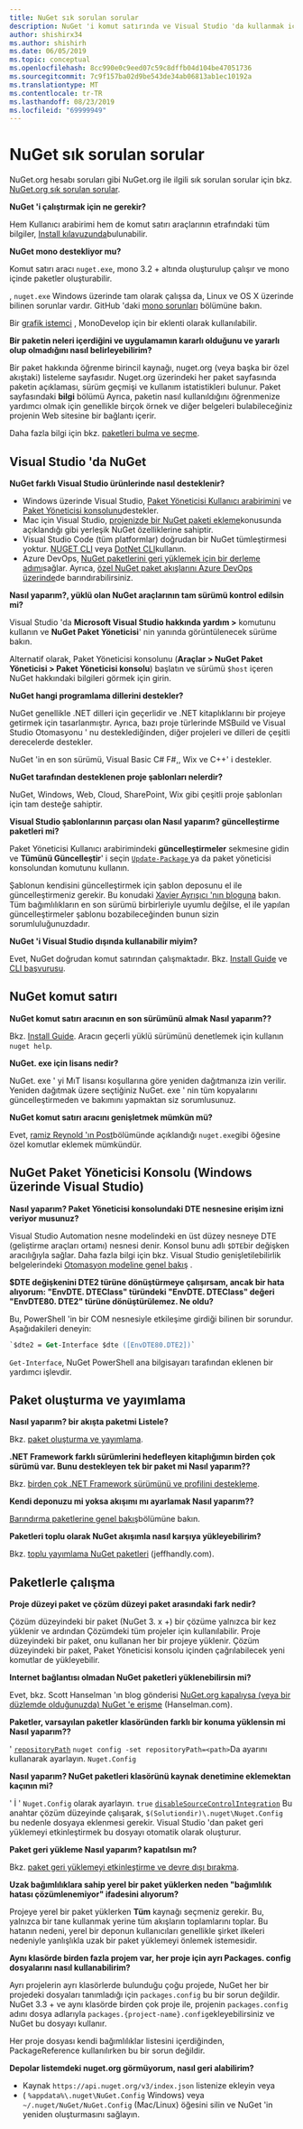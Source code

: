 ```yaml
---
title: NuGet sık sorulan sorular
description: NuGet 'i komut satırında ve Visual Studio 'da kullanmak için ortak sorular ve yanıtlar
author: shishirx34
ms.author: shishirh
ms.date: 06/05/2019
ms.topic: conceptual
ms.openlocfilehash: 8cc990e0c9eed07c59c8dffb04d104be47051736
ms.sourcegitcommit: 7c9f157ba02d9be543de34ab06813ab1ec10192a
ms.translationtype: MT
ms.contentlocale: tr-TR
ms.lasthandoff: 08/23/2019
ms.locfileid: "69999949"
---
```

# <a name="nuget-frequently-asked-questions"></a>NuGet sık sorulan sorular

NuGet.org hesabı soruları gibi NuGet.org ile ilgili sık sorulan sorular için bkz. [NuGet.org sık sorulan sorular](../nuget-org/nuget-org-faq.md).

**NuGet 'i çalıştırmak için ne gerekir?**

Hem Kullanıcı arabirimi hem de komut satırı araçlarının etrafındaki tüm bilgiler, [Install kılavuzunda](../install-nuget-client-tools.md)bulunabilir.

**NuGet mono destekliyor mu?**

Komut satırı aracı `nuget.exe`, mono 3.2 + altında oluşturulup çalışır ve mono içinde paketler oluşturabilir.

, `nuget.exe` Windows üzerinde tam olarak çalışsa da, Linux ve OS X üzerinde bilinen sorunlar vardır. GitHub 'daki [mono sorunları](https://github.com/NuGet/Home/issues?utf8=%E2%9C%93&q=is%3Aissue+is%3Aopen+mono) bölümüne bakın.

Bir [grafik istemci](https://github.com/mrward/monodevelop-nuget-addin) , MonoDevelop için bir eklenti olarak kullanılabilir.

**Bir paketin neleri içerdiğini ve uygulamamın kararlı olduğunu ve yararlı olup olmadığını nasıl belirleyebilirim?**

Bir paket hakkında öğrenme birincil kaynağı, nuget.org (veya başka bir özel akıştaki) listeleme sayfasıdır. Nuget.org üzerindeki her paket sayfasında paketin açıklaması, sürüm geçmişi ve kullanım istatistikleri bulunur. Paket sayfasındaki **bilgi** bölümü Ayrıca, paketin nasıl kullanıldığını öğrenmenize yardımcı olmak için genellikle birçok örnek ve diğer belgeleri bulabileceğiniz projenin Web sitesine bir bağlantı içerir.

Daha fazla bilgi için bkz. [paketleri bulma ve seçme](../consume-packages/finding-and-choosing-packages.md).

## <a name="nuget-in-visual-studio"></a>Visual Studio 'da NuGet

**NuGet farklı Visual Studio ürünlerinde nasıl desteklenir?**

- Windows üzerinde Visual Studio, [Paket Yöneticisi Kullanıcı arabirimini](../consume-packages/install-use-packages-visual-studio.md) ve [Paket Yöneticisi konsolunu](../consume-packages/install-use-packages-powershell.md)destekler.
- Mac için Visual Studio, [projenizde bir NuGet paketi ekleme](/visualstudio/mac/nuget-walkthrough)konusunda açıklandığı gibi yerleşik NuGet özelliklerine sahiptir.
- Visual Studio Code (tüm platformlar) doğrudan bir NuGet tümleştirmesi yoktur. [NUGET CLI](../reference/nuget-exe-cli-reference.md) veya [DotNet CLI](../reference/dotnet-commands.md)kullanın.
- Azure DevOps, [NuGet paketlerini geri yüklemek için bir derleme adımı](/vsts/build-release/tasks/package/nuget)sağlar. Ayrıca, [özel NuGet paket akışlarını Azure DevOps üzerinde](https://docs.microsoft.com/azure/devops/artifacts/nuget/publish)de barındırabilirsiniz.

**Nasıl yaparım?, yüklü olan NuGet araçlarının tam sürümü kontrol edilsin mi?**

Visual Studio 'da **Microsoft Visual Studio hakkında yardım >** komutunu kullanın ve **NuGet Paket Yöneticisi**' nin yanında görüntülenecek sürüme bakın.

Alternatif olarak, Paket Yöneticisi konsolunu (**Araçlar > NuGet Paket Yöneticisi > Paket Yöneticisi konsolu**) başlatın ve sürümü `$host` içeren NuGet hakkındaki bilgileri görmek için girin.

**NuGet hangi programlama dillerini destekler?**

NuGet genellikle .NET dilleri için geçerlidir ve .NET kitaplıklarını bir projeye getirmek için tasarlanmıştır. Ayrıca, bazı proje türlerinde MSBuild ve Visual Studio Otomasyonu ' nu desteklediğinden, diğer projeleri ve dilleri de çeşitli derecelerde destekler.

NuGet 'in en son sürümü, Visual Basic C# F#,, Wix ve C++' i destekler.

**NuGet tarafından desteklenen proje şablonları nelerdir?**

NuGet, Windows, Web, Cloud, SharePoint, Wix gibi çeşitli proje şablonları için tam desteğe sahiptir.

**Visual Studio şablonlarının parçası olan Nasıl yaparım? güncelleştirme paketleri mi?**

Paket Yöneticisi Kullanıcı arabirimindeki **güncelleştirmeler** sekmesine gidin ve **Tümünü Güncelleştir**' i seçin [ `Update-Package` ](../reference/ps-reference/ps-ref-update-package.md) ya da paket yöneticisi konsolundan komutunu kullanın.

Şablonun kendisini güncelleştirmek için şablon deposunu el ile güncelleştirmeniz gerekir. Bu konudaki [Xavier Ayrışıcı 'nın bloguna](http://www.xavierdecoster.com/update-project-template-to-latest-nuget-packages) bakın. Tüm bağımlılıkların en son sürümü birbirleriyle uyumlu değilse, el ile yapılan güncelleştirmeler şablonu bozabileceğinden bunun sizin sorumluluğunuzdadır.

**NuGet 'i Visual Studio dışında kullanabilir miyim?**

Evet, NuGet doğrudan komut satırından çalışmaktadır. Bkz. [Install Guide](../install-nuget-client-tools.md) ve [CLI başvurusu](../reference/nuget-exe-cli-reference.md).

## <a name="nuget-command-line"></a>NuGet komut satırı

**NuGet komut satırı aracının en son sürümünü almak Nasıl yaparım??**

Bkz. [Install Guide](../install-nuget-client-tools.md). Aracın geçerli yüklü sürümünü denetlemek için kullanın `nuget help`.

**NuGet. exe için lisans nedir?**

NuGet. exe ' yi MıT lisansı koşullarına göre yeniden dağıtmanıza izin verilir. Yeniden dağıtmak üzere seçtiğiniz NuGet. exe ' nin tüm kopyalarını güncelleştirmeden ve bakımını yapmaktan siz sorumlusunuz.

**NuGet komut satırı aracını genişletmek mümkün mü?**

Evet, [ramiz Reynold 'ın Post](http://geekswithblogs.net/robz/archive/2011/07/15/extend-nuget-command-line.aspx)bölümünde açıklandığı `nuget.exe`gibi öğesine özel komutlar eklemek mümkündür.

## <a name="nuget-package-manager-console-visual-studio-on-windows"></a>NuGet Paket Yöneticisi Konsolu (Windows üzerinde Visual Studio)

**Nasıl yaparım? Paket Yöneticisi konsolundaki DTE nesnesine erişim izni veriyor musunuz?**

Visual Studio Automation nesne modelindeki en üst düzey nesneye DTE (geliştirme araçları ortamı) nesnesi denir. Konsol bunu adlı `$DTE`bir değişken aracılığıyla sağlar. Daha fazla bilgi için bkz. Visual Studio genişletilebilirlik belgelerindeki [Otomasyon modeline genel bakış](/visualstudio/extensibility/internals/automation-model-overview) .

**$DTE değişkenini DTE2 türüne dönüştürmeye çalışırsam, ancak bir hata alıyorum: "EnvDTE. DTEClass" türündeki "EnvDTE. DTEClass" değeri "EnvDTE80. DTE2" türüne dönüştürülemez. Ne oldu?**

Bu, PowerShell 'in bir COM nesnesiyle etkileşime girdiği bilinen bir sorundur. Aşağıdakileri deneyin:

```ps
`$dte2 = Get-Interface $dte ([EnvDTE80.DTE2])`
```

`Get-Interface`, NuGet PowerShell ana bilgisayarı tarafından eklenen bir yardımcı işlevdir.

## <a name="creating-and-publishing-packages"></a>Paket oluşturma ve yayımlama

**Nasıl yaparım? bir akışta paketmi Listele?**

Bkz. [paket oluşturma ve yayımlama](../quickstart/create-and-publish-a-package.md).

**.NET Framework farklı sürümlerini hedefleyen kitaplığımın birden çok sürümü var. Bunu destekleyen tek bir paket mi Nasıl yaparım??**

Bkz. [birden çok .NET Framework sürümünü ve profilini destekleme](../create-packages/supporting-multiple-target-frameworks.md).

**Kendi deponuzu mi yoksa akışımı mı ayarlamak Nasıl yaparım??**

[Barındırma paketlerine genel bakış](../hosting-packages/overview.md)bölümüne bakın.

**Paketleri toplu olarak NuGet akışımla nasıl karşıya yükleyebilirim?**

Bkz. [toplu yayımlama NuGet paketleri](http://jeffhandley.com/archive/2012/12/13/Bulk-Publishing-NuGet-Packages.aspx) (jeffhandly.com).

## <a name="working-with-packages"></a>Paketlerle çalışma

**Proje düzeyi paket ve çözüm düzeyi paket arasındaki fark nedir?**

Çözüm düzeyindeki bir paket (NuGet 3. x +) bir çözüme yalnızca bir kez yüklenir ve ardından Çözümdeki tüm projeler için kullanılabilir. Proje düzeyindeki bir paket, onu kullanan her bir projeye yüklenir. Çözüm düzeyindeki bir paket, Paket Yöneticisi konsolu içinden çağrılabilecek yeni komutlar de yükleyebilir.

**Internet bağlantısı olmadan NuGet paketleri yüklenebilirsin mi?**

Evet, bkz. Scott Hanselman 'ın blog gönderisi [NuGet.org kapalıysa (veya bir düzlemde olduğunuzda) NuGet 'e erişme](http://www.hanselman.com/blog/HowToAccessNuGetWhenNuGetorgIsDownOrYoureOnAPlane.aspx) (Hanselman.com).

**Paketler, varsayılan paketler klasöründen farklı bir konuma yüklensin mi Nasıl yaparım??**

' [`repositoryPath`](../reference/nuget-config-file.md#config-section) `nuget config -set repositoryPath=<path>`Da ayarını kullanarak ayarlayın. `Nuget.Config`

**Nasıl yaparım? NuGet paketleri klasörünü kaynak denetimine eklemektan kaçının mi?**

' İ ' `Nuget.Config` olarak ayarlayın. `true` [`disableSourceControlIntegration`](../reference/nuget-config-file.md#solution-section) Bu anahtar çözüm düzeyinde çalışarak, `$(Solutiondir)\.nuget\Nuget.Config` bu nedenle dosyaya eklenmesi gerekir. Visual Studio 'dan paket geri yüklemeyi etkinleştirmek bu dosyayı otomatik olarak oluşturur.

**Paket geri yükleme Nasıl yaparım? kapatılsın mı?**

Bkz. [paket geri yüklemeyi etkinleştirme ve devre dışı bırakma](../consume-packages/package-restore.md#enable-and-disable-package-restore-in-visual-studio).

**Uzak bağımlılıklara sahip yerel bir paket yüklerken neden "bağımlılık hatası çözümlenemiyor" ifadesini alıyorum?**

Projeye yerel bir paket yüklerken **Tüm** kaynağı seçmeniz gerekir. Bu, yalnızca bir tane kullanmak yerine tüm akışların toplamlarını toplar. Bu hatanın nedeni, yerel bir deponun kullanıcıları genellikle şirket ilkeleri nedeniyle yanlışlıkla uzak bir paket yüklemeyi önlemek istemesidir.

**Aynı klasörde birden fazla projem var, her proje için ayrı Packages. config dosyalarını nasıl kullanabilirim?**

Ayrı projelerin ayrı klasörlerde bulunduğu çoğu projede, NuGet her bir projedeki dosyaları tanımladığı için `packages.config` bu bir sorun değildir. NuGet 3.3 + ve aynı klasörde birden çok proje ile, projenin `packages.config` adını dosya adlarıyla `packages.{project-name}.config`ekleyebilirsiniz ve NuGet bu dosyayı kullanır.

Her proje dosyası kendi bağımlılıklar listesini içerdiğinden, PackageReference kullanılırken bu bir sorun değildir.

**Depolar listemdeki nuget.org görmüyorum, nasıl geri alabilirim?**

- Kaynak `https://api.nuget.org/v3/index.json` listenize ekleyin veya
- ( `%appdata%\.nuget\NuGet.Config` Windows) veya `~/.nuget/NuGet/NuGet.Config` (Mac/Linux) öğesini silin ve NuGet 'in yeniden oluşturmasını sağlayın.
